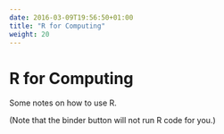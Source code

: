 ```yaml
---
date: 2016-03-09T19:56:50+01:00
title: "R for Computing"
weight: 20
---
```


# R for Computing

Some notes on how to use R.

(Note that the binder button will not run R code for you.)
